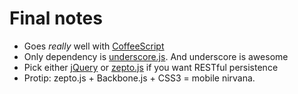 # Final notes

* Goes *really* well with [CoffeeScript](http://jashkenas.github.com/coffee-script/)
* Only dependency is [underscore.js](http://documentcloud.github.com/underscore/). And underscore is awesome
* Pick either [jQuery](http://jquery.com/) or [zepto.js](http://zeptojs.com/) if you want RESTful persistence
* Protip: zepto.js + Backbone.js + CSS3 = mobile nirvana.